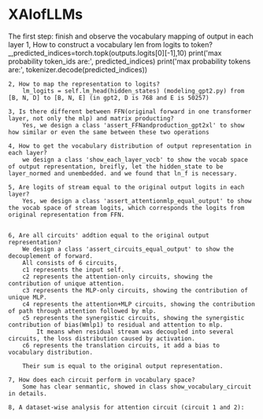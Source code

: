 # XAIofLLMs 

The first step: finish and observe the vocabulary mapping of output in each layer 
    1, How to construct a vocabulary len from logits to token? 
        _,predicted_indices=torch.topk(outputs.logits[0][-1],10)
        print('max probability token_ids are:', predicted_indices)
        print('max probability tokens are:', tokenizer.decode(predicted_indices))

    2, How to map the representation to logits? 
        lm_logits = self.lm_head(hidden_states) (modeling_gpt2.py) from [B, N, D] to [B, N, E] (in gpt2, D is 768 and E is 50257) 

    3, Is there different between FFN(original forward in one transformer layer, not only the mlp) and matrix producting? 
        Yes, we design a class 'assert_FFNandproduction_gpt2xl' to show how similar or even the same between these two operations 

    4, How to get the vocabulary distribution of output representation in each layer? 
        we design a class 'show_each_layer_vocb' to show the vocab space of output representation, breifly, let the hidden_state to be layer_normed and unembedded. and we found that ln_f is necessary. 

    5, Are logits of stream equal to the original output logits in each layer? 
        Yes, we design a class 'assert_attentionmlp_equal_output' to show the vocab space of stream logits, which corresponds the logits from original representation from FFN. 


    6, Are all circuits' addtion equal to the original output representation? 
        We design a class 'assert_circuits_equal_output' to show the decouplement of forward.  
        All consists of 6 circuits, 
        c1 represents the input self. 
        c2 represents the attention-only circuits, showing the contribution of unique attention. 
        c3 represents the MLP-only circuits, showing the contribution of unique MLP. 
        c4 represents the attention+MLP circuits, showing the contribution of path through attention followed by mlp. 
        c5 represents the synergistic circuits, showing the synergistic contribution of bias(Wmlp1) to residual and attention to mlp. 
            It means when residual stream was decoupled into several circuits, the loss distribution caused by activation. 
        c6 represents the translation circuits, it add a bias to vocabulary distribution. 

        Their sum is equal to the original output representation. 

    7, How does each circuit perform in vocabulary space?
        Some has clear senmantic, showed in class show_vocabulary_circuit in details. 

    8, A dataset-wise analysis for attention circuit (circuit 1 and 2):
        

